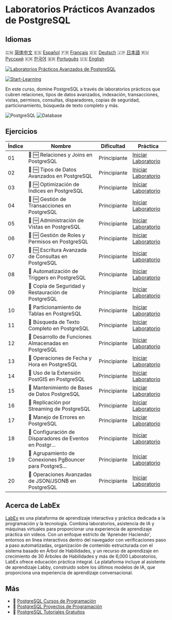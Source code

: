 # Laboratorios Prácticos Avanzados de PostgreSQL

## Idiomas

🇨🇳 [简体中文](README_zh.md) 🇪🇸 [Español](README_es.md) 🇫🇷 [Français](README_fr.md) 🇩🇪 [Deutsch](README_de.md) 🇯🇵 [日本語](README_ja.md) 🇷🇺 [Русский](README_ru.md) 🇰🇷 [한국어](README_ko.md) 🇧🇷 [Português](README_pt.md) 🇺🇸 [English](README.md) 

[![Laboratorios Prácticos Avanzados de PostgreSQL](https://cover-creator.labex.io/advanced-postgresql-practical-labs.png?lang=es)](https://labex.io/es/courses/advanced-postgresql-practical-labs)

[![Start-Learning](https://img.shields.io/badge/Start-Learning-whitesmoke?style=for-the-badge)](https://labex.io/es/courses/advanced-postgresql-practical-labs)

En este curso, domine PostgreSQL a través de laboratorios prácticos que cubren relaciones, tipos de datos avanzados, indexación, transacciones, vistas, permisos, consultas, disparadores, copias de seguridad, particionamiento, búsqueda de texto completo y más.

![PostgreSQL](https://img.shields.io/badge/PostgreSQL-whitesmoke?style=for-the-badge&logo=postgresql)
![Database](https://img.shields.io/badge/Database-whitesmoke?style=for-the-badge&logo=database)


## Ejercicios

|   Índice | Nombre                                                    | Dificultad   | Práctica                                                                                                                                                                         |
|----------|-----------------------------------------------------------|--------------|----------------------------------------------------------------------------------------------------------------------------------------------------------------------------------|
|       01 | 🧩 🆓 Relaciones y Joins en PostgreSQL                    | Principiante | <a target='_blank' href='https://labex.io/es/labs/postgresql-postgresql-relationships-and-joins-550959?course=advanced-postgresql-practical-labs'>Iniciar Laboratorio</a>        |
|       02 | 🧩 🆓 Tipos de Datos Avanzados en PostgreSQL              | Principiante | <a target='_blank' href='https://labex.io/es/labs/postgresql-postgresql-advanced-data-types-550947?course=advanced-postgresql-practical-labs'>Iniciar Laboratorio</a>            |
|       03 | 🧩 🆓 Optimización de Índices en PostgreSQL               | Principiante | <a target='_blank' href='https://labex.io/es/labs/postgresql-postgresql-index-optimization-550955?course=advanced-postgresql-practical-labs'>Iniciar Laboratorio</a>             |
|       04 | 🧩 🆓 Gestión de Transacciones en PostgreSQL              | Principiante | <a target='_blank' href='https://labex.io/es/labs/postgresql-postgresql-transaction-management-550964?course=advanced-postgresql-practical-labs'>Iniciar Laboratorio</a>         |
|       05 | 🧩 🆓 Administración de Vistas en PostgreSQL              | Principiante | <a target='_blank' href='https://labex.io/es/labs/postgresql-postgresql-views-management-550966?course=advanced-postgresql-practical-labs'>Iniciar Laboratorio</a>               |
|       06 | 🧩 🆓 Gestión de Roles y Permisos en PostgreSQL           | Principiante | <a target='_blank' href='https://labex.io/es/labs/postgresql-postgresql-role-and-permission-management-550960?course=advanced-postgresql-practical-labs'>Iniciar Laboratorio</a> |
|       07 | 🧩 🆓 Escritura Avanzada de Consultas en PostgreSQL       | Principiante | <a target='_blank' href='https://labex.io/es/labs/postgresql-postgresql-advanced-query-writing-550948?course=advanced-postgresql-practical-labs'>Iniciar Laboratorio</a>         |
|       08 | 🧩  Automatización de Triggers en PostgreSQL              | Principiante | <a target='_blank' href='https://labex.io/es/labs/postgresql-postgresql-trigger-automation-550965?course=advanced-postgresql-practical-labs'>Iniciar Laboratorio</a>             |
|       09 | 🧩  Copia de Seguridad y Restauración de PostgreSQL       | Principiante | <a target='_blank' href='https://labex.io/es/labs/postgresql-postgresql-backup-and-restore-550949?course=advanced-postgresql-practical-labs'>Iniciar Laboratorio</a>             |
|       10 | 🧩  Particionamiento de Tablas en PostgreSQL              | Principiante | <a target='_blank' href='https://labex.io/es/labs/postgresql-postgresql-table-partitioning-550963?course=advanced-postgresql-practical-labs'>Iniciar Laboratorio</a>             |
|       11 | 🧩  Búsqueda de Texto Completo en PostgreSQL              | Principiante | <a target='_blank' href='https://labex.io/es/labs/postgresql-postgresql-full-text-search-550954?course=advanced-postgresql-practical-labs'>Iniciar Laboratorio</a>               |
|       12 | 🧩  Desarrollo de Funciones Almacenadas en PostgreSQL     | Principiante | <a target='_blank' href='https://labex.io/es/labs/postgresql-postgresql-stored-function-development-550961?course=advanced-postgresql-practical-labs'>Iniciar Laboratorio</a>    |
|       13 | 🧩  Operaciones de Fecha y Hora en PostgreSQL             | Principiante | <a target='_blank' href='https://labex.io/es/labs/postgresql-postgresql-date-and-time-operations-550951?course=advanced-postgresql-practical-labs'>Iniciar Laboratorio</a>       |
|       14 | 🧩  Uso de la Extensión PostGIS en PostgreSQL             | Principiante | <a target='_blank' href='https://labex.io/es/labs/postgresql-using-the-postgis-extension-in-postgresql-550958?course=advanced-postgresql-practical-labs'>Iniciar Laboratorio</a> |
|       15 | 🧩  Mantenimiento de Bases de Datos PostgreSQL            | Principiante | <a target='_blank' href='https://labex.io/es/labs/postgresql-postgresql-database-maintenance-550950?course=advanced-postgresql-practical-labs'>Iniciar Laboratorio</a>           |
|       16 | 🧩  Replicación por Streaming de PostgreSQL               | Principiante | <a target='_blank' href='https://labex.io/es/labs/postgresql-postgresql-streaming-replication-550962?course=advanced-postgresql-practical-labs'>Iniciar Laboratorio</a>          |
|       17 | 🧩  Manejo de Errores en PostgreSQL                       | Principiante | <a target='_blank' href='https://labex.io/es/labs/postgresql-postgresql-error-handling-550952?course=advanced-postgresql-practical-labs'>Iniciar Laboratorio</a>                 |
|       18 | 🧩  Configuración de Disparadores de Eventos en Postgr... | Principiante | <a target='_blank' href='https://labex.io/es/labs/postgresql-postgresql-event-trigger-setup-550953?course=advanced-postgresql-practical-labs'>Iniciar Laboratorio</a>            |
|       19 | 🧩  Agrupamiento de Conexiones PgBouncer para PostgreS... | Principiante | <a target='_blank' href='https://labex.io/es/labs/postgresql-postgresql-pgbouncer-connection-pooling-550957?course=advanced-postgresql-practical-labs'>Iniciar Laboratorio</a>   |
|       20 | 🧩  Operaciones Avanzadas de JSON/JSONB en PostgreSQL     | Principiante | <a target='_blank' href='https://labex.io/es/labs/postgresql-postgresql-json-jsonb-advanced-operations-550956?course=advanced-postgresql-practical-labs'>Iniciar Laboratorio</a> |

## Acerca de LabEx

[LabEx](https://labex.io) es una plataforma de aprendizaje interactiva y práctica dedicada a la programación y la tecnología. Combina laboratorios, asistencia de IA y máquinas virtuales para proporcionar una experiencia de aprendizaje práctica sin videos. Con un enfoque estricto de 'Aprender Haciendo', entornos en línea interactivos dentro del navegador con verificaciones paso a paso automatizadas, organización de contenido estructurada con el sistema basado en Árbol de Habilidades, y un recurso de aprendizaje en crecimiento de 30 Árboles de Habilidades y más de 6,000 Laboratorios, LabEx ofrece educación práctica integral. La plataforma incluye al asistente de aprendizaje Labby, construido sobre los últimos modelos de IA, que proporciona una experiencia de aprendizaje conversacional.

## Más

- 🔗 [PostgreSQL Cursos de Programación](https://github.com/labex-labs/awesome-programming-courses)
- 🔗 [PostgreSQL Proyectos de Programación](https://github.com/labex-labs/awesome-programming-projects)
- 🔗 [PostgreSQL Tutoriales Gratuitos](https://github.com/labex-labs/postgresql-free-tutorials)

